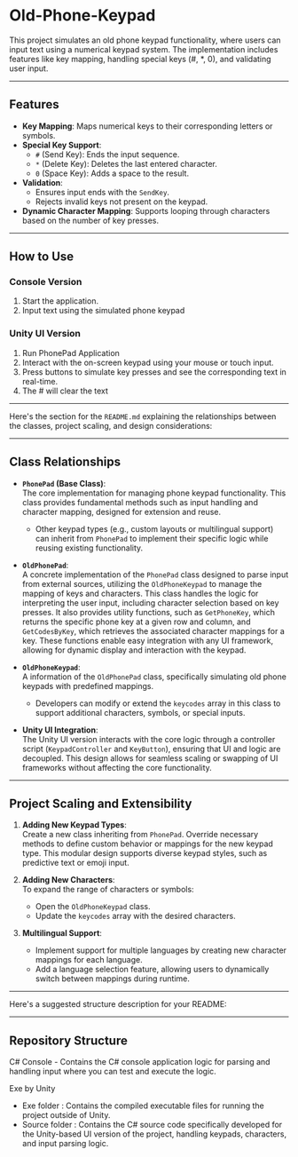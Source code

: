 # Old-Phone-Keypad
This project simulates an old phone keypad functionality, where users can input text using a numerical keypad system. The implementation includes features like key mapping, handling special keys (#, *, 0), and validating user input.

---

## Features

- **Key Mapping**: Maps numerical keys to their corresponding letters or symbols.
- **Special Key Support**:
  - `#` (Send Key): Ends the input sequence.
  - `*` (Delete Key): Deletes the last entered character.
  - `0` (Space Key): Adds a space to the result.
- **Validation**:
  - Ensures input ends with the `SendKey`.
  - Rejects invalid keys not present on the keypad.
- **Dynamic Character Mapping**: Supports looping through characters based on the number of key presses.

---

## How to Use

### Console Version
1. Start the application.
2. Input text using the simulated phone keypad
### Unity UI Version
1. Run PhonePad Application
2. Interact with the on-screen keypad using your mouse or touch input.
3. Press buttons to simulate key presses and see the corresponding text in real-time.
4. The # will clear the text

---
Here's the section for the `README.md` explaining the relationships between the classes, project scaling, and design considerations:

---

## Class Relationships

- **`PhonePad` (Base Class)**:  
  The core implementation for managing phone keypad functionality. This class provides fundamental methods such as input handling and character mapping, designed for extension and reuse.
  - Other keypad types (e.g., custom layouts or multilingual support) can inherit from `PhonePad` to implement their specific logic while reusing existing functionality.

- **`OldPhonePad`**:  
  A concrete implementation of the `PhonePad` class designed to parse input from external sources, utilizing the `OldPhoneKeypad` to manage the mapping of keys and characters. This class handles the logic for interpreting the user input, including character selection based on key presses. It also provides utility functions, such as `GetPhoneKey`, which returns the specific phone key at a given row and column, and `GetCodesByKey`, which retrieves the associated character mappings for a key. These functions enable easy integration with any UI framework, allowing for dynamic display and interaction with the keypad.
 
- **`OldPhoneKeypad`**:  
  A information of the `OldPhonePad` class, specifically simulating old phone keypads with predefined mappings.  
  - Developers can modify or extend the `keycodes` array in this class to support additional characters, symbols, or special inputs.

- **Unity UI Integration**:  
  The Unity UI version interacts with the core logic through a controller script (`KeypadController` and `KeyButton`), ensuring that UI and logic are decoupled. This design allows for seamless scaling or swapping of UI frameworks without affecting the core functionality.

---

## Project Scaling and Extensibility

1. **Adding New Keypad Types**:  
   Create a new class inheriting from `PhonePad`. Override necessary methods to define custom behavior or mappings for the new keypad type. This modular design supports diverse keypad styles, such as predictive text or emoji input.

2. **Adding New Characters**:  
   To expand the range of characters or symbols:
   - Open the `OldPhoneKeypad` class.
   - Update the `keycodes` array with the desired characters.

3. **Multilingual Support**:  
   - Implement support for multiple languages by creating new character mappings for each language.
   - Add a language selection feature, allowing users to dynamically switch between mappings during runtime.

---

Here's a suggested structure description for your README:

---

## Repository Structure

C# Console
    - Contains the C# console application logic for parsing and handling input where you can test and execute the logic.

Exe by Unity
  - Exe folder : Contains the compiled executable files for running the project outside of Unity.
  - Source folder : Contains the C# source code specifically developed for the Unity-based UI version of the project, handling keypads, characters, and input parsing logic.

